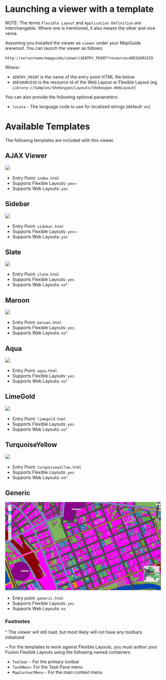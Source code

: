 # Launching a viewer with a template

NOTE: The terms `Flexible Layout` and `Application Definition` are interchangable. Where one is mentioned, it also means the other and vice versa.

Assuming you installed the viewer as `viewer` under your MapGuide wwwroot. You can launch the viewer as follows:

`http://servername/mapguide/viewer/$ENTRY_POINT?resource=$RESOURCEID`

Where:

 * `$ENTRY_POINT` is the name of the entry point HTML file below
 * `$RESOURCEID` is the resource id of the Web Layout or Flexible Layout (eg. `Library://Samples/Sheboygan/Layouts/Sheboygan.WebLayout`)

You can also provide the following optional parameters:

 * `locale` - The language code to use for localized strings (default: `en`)

# Available Templates

The following templates are included with this viewer.

## AJAX Viewer

![](https://github.com/jumpinjackie/mapguide-react-layout/raw/master/docs_dev/content/ajax-viewer.png)

 * Entry Point: `index.html`
 * Supports Flexible Layouts: `yes`~
 * Supports Web Layouts: `yes`

## Sidebar

![](https://github.com/jumpinjackie/mapguide-react-layout/raw/master/docs_dev/content/sidebar.png)

 * Entry Point: `sidebar.html`
 * Supports Flexible Layouts: `yes`~
 * Supports Web Layouts: `yes`

## Slate

![](https://github.com/jumpinjackie/mapguide-react-layout/raw/master/docs_dev/content/slate.png)

 * Entry Point: `slate.html`
 * Supports Flexible Layouts: `yes`
 * Supports Web Layouts: `no`^

## Maroon

![](https://github.com/jumpinjackie/mapguide-react-layout/raw/master/docs_dev/content/maroon.png)

 * Entry Point: `maroon.html`
 * Supports Flexible Layouts: `yes`
 * Supports Web Layouts: `no`^

## Aqua

![](https://github.com/jumpinjackie/mapguide-react-layout/raw/master/docs_dev/content/aqua.png)

 * Entry Point: `aqua.html`
 * Supports Flexible Layouts: `yes`
 * Supports Web Layouts: `no`^

## LimeGold

![](https://github.com/jumpinjackie/mapguide-react-layout/raw/master/docs_dev/content/limegold.png)

 * Entry Point: `limegold.html`
 * Supports Flexible Layouts: `yes`
 * Supports Web Layouts: `no`^

## TurquoiseYellow

![](https://github.com/jumpinjackie/mapguide-react-layout/raw/master/docs_dev/content/turquoise-yellow.png)

 * Entry Point: `turquoiseyellow.html`
 * Supports Flexible Layouts: `yes`
 * Supports Web Layouts: `no`^

## Generic

![](https://github.com/jumpinjackie/mapguide-react-layout/raw/master/docs_dev/content/generic.png)

 * Entry point: `generic.html`
 * Supports Flexible Layouts: `yes`
 * Supports Web Layouts: `no`

### Footnotes

^ The viewer will still load, but most likely will not have any toolbars initialized

~ For the templates to work against Flexible Layouts, you must author your Fusion Flexible Layouts using the following named containers
 * `Toolbar` - For the primary toolbar
 * `TaskMenu`- For the Task Pane menu
 * `MapContextMenu` - For the main context menu